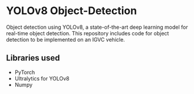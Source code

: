 # YOLOv8 Object-Detection
Object detection using YOLOv8, a state-of-the-art deep learning model for real-time object detection. This repository includes code for object detection to be implemented on an IGVC vehicle. 

## Libraries used
- PyTorch
- Ultralytics for YOLOv8
- Numpy
